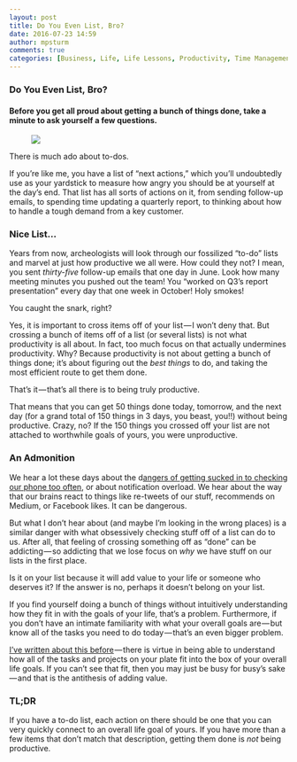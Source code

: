 ```yaml
---
layout: post
title: Do You Even List, Bro?
date: 2016-07-23 14:59
author: mpsturm
comments: true
categories: [Business, Life, Life Lessons, Productivity, Time Management, Uncategorized]
---
```



<h3>Do You Even List, Bro?</h3>
<h4>Before you get all proud about getting a bunch of things done, take a minute to ask yourself a few questions.</h4>
<figure>

<img src="https://mikesturmblog.files.wordpress.com/2016/07/34520-1iljftvhfxvy7emm4vyfxha.jpeg">
</figure><p>There is much ado about to-dos.</p>
<p>If you’re like me, you have a list of “next actions,” which you’ll undoubtedly use as your yardstick to measure how angry you should be at yourself at the day’s end. That list has all sorts of actions on it, from sending follow-up emails, to spending time updating a quarterly report, to thinking about how to handle a tough demand from a key customer.</p>
<h3>Nice List…</h3>
<p>Years from now, archeologists will look through our fossilized “to-do” lists and marvel at just how productive we all were. How could they not? I mean, you sent <em>thirty-five</em> follow-up emails that one day in June. Look how many meeting minutes you pushed out the team! You “worked on Q3’s report presentation” every day that one week in October! Holy smokes!</p>
<p>You caught the snark, right?</p>
<p>Yes, it is important to cross items off of your list — I won’t deny that. But crossing a bunch of items off of a list (or several lists) is not what productivity is all about. In fact, too much focus on that actually undermines productivity. Why? Because productivity is not about getting a bunch of things done; it’s about figuring out the <em>best things</em> to do, and taking the most efficient route to get them done.</p>
<p>That’s it — that’s all there is to being truly productive.</p>
<p>That means that you can get 50 things done today, tomorrow, and the next day (for a grand total of 150 things in 3 days, you beast, you!!) without being productive. Crazy, no? If the 150 things you crossed off your list are not attached to worthwhile goals of yours, you were unproductive.</p>
<h3>An Admonition</h3>
<p>We hear a lot these days about the d<a href="https://medium.com/hi-my-name-is-jon/i-want-to-look-at-people-not-screens-81c42e19beff#.uf7ibt48u" target="_blank">angers of getting sucked in to checking our phone too often</a>, or about notification overload. We hear about the way that our brains react to things like re-tweets of our stuff, recommends on Medium, or Facebook likes. It can be dangerous.</p>
<p>But what I don’t hear about (and maybe I’m looking in the wrong places) is a similar danger with what obsessively checking stuff off of a list can do to us. After all, that feeling of crossing something off as “done” can be addicting — so addicting that we lose focus on <em>why</em> we have stuff on our lists in the first place.</p>
<p>Is it on your list because it will add value to your life or someone who deserves it? If the answer is no, perhaps it doesn’t belong on your list.</p>
<p>If you find yourself doing a bunch of things without intuitively understanding how they fit in with the goals of your life, that’s a problem. Furthermore, if you don’t have an intimate familiarity with what your overall goals are — but know all of the tasks you need to do today — that’s an even bigger problem.</p>
<p><a href="https://medium.com/@MikeSturm/outline-your-life-or-run-the-risk-of-failing-to-live-it-5d0704e5a355#.q6grhycvj" target="_blank">I’ve written about this before</a> — there is virtue in being able to understand how all of the tasks and projects on your plate fit into the box of your overall life goals. If you can’t see that fit, then you may just be busy for busy’s sake — and that is the antithesis of adding value.</p>
<h3>TL;DR</h3>
<p>If you have a to-do list, each action on there should be one that you can very quickly connect to an overall life goal of yours. If you have more than a few items that don’t match that description, getting them done is <em>not</em> being productive.</p>

